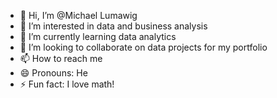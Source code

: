 - 👋 Hi, I’m @Michael Lumawig
- 👀 I’m interested in data and business analysis
- 🌱 I’m currently learning data analytics
- 💞️ I’m looking to collaborate on data projects for my portfolio
- 📫 How to reach me 
- 😄 Pronouns: He
- ⚡ Fun fact: I love math!

<!---
Maikeruanalyst/Maikeruanalyst is a ✨ special ✨ repository because its `README.md` (this file) appears on your GitHub profile.
You can click the Preview link to take a look at your changes.
--->
